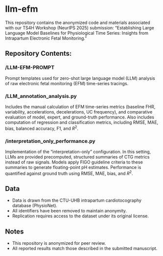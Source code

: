 # llm-efm

This repository contains the anonymized code and materials associated with our TS4H Workshop (NeurIPS 2025) submission:
“Establishing Large Language Model Baselines for Physiological Time Series: Insights from Intrapartum Electronic Fetal Monitoring.”

## Repository Contents:
### /LLM-EFM-PROMPT
Prompt templates used for zero-shot large language model (LLM) analysis of raw electronic fetal monitoring (EFM) time-series tracings.

### /LLM_annotation_analysis.py
Includes the manual calculation of EFM time-series metrics (baseline FHR, variability, accelerations, decelerations, UC frequency), and comparative evaluation of model, expert, and ground-truth performance. Also includes computation of regression and classification metrics, including RMSE, MAE, bias, balanced accuracy, F1, and $R^2$.

### /interpretation_only_performance.py
Implementation of the “interpretation-only” configuration. In this setting, LLMs are provided precomputed, structured summaries of CTG metrics instead of raw signals. Models apply FIGO guideline criteria to these summaries to generate floating-point pH estimates. Performance is quantified against ground truth using RMSE, MAE, bias, and $R^2$.

## Data
- Data is drawn from the CTU-UHB intrapartum cardiotocography database (PhysioNet).
- All identifiers have been removed to maintain anonymity.
- Replication requires access to the dataset under its original license.

## Notes
- This repository is anonymized for peer review.
- All reported results match those described in the submitted manuscript.
